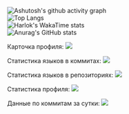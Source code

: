 ![Ashutosh's github activity graph](https://github-readme-activity-graph.vercel.app/graph?username=MegaDrage&theme=tokyo-night)\
![Top Langs](https://github-readme-stats.vercel.app/api/top-langs/?username=MegaDrage&layout=pie&show_icons=true&theme=tokyonight)\
![Harlok's WakaTime stats](https://github-readme-stats.vercel.app/api/wakatime?username=@MegaDrage&layout=compact&show_icons=true&theme=tokyonight)\
![Anurag's GitHub stats](https://github-readme-stats.vercel.app/api?username=MegaDrage&show_icons=true&theme=tokyonight)

Карточка профиля: 
![](https://github-profile-summary-cards.vercel.app/api/cards/profile-details?username=MegaDrage&theme=solarized_dark)

Статистика языков в коммитах:
![](https://github-profile-summary-cards.vercel.app/api/cards/most-commit-language?username=MegaDrage&theme=solarized_dark)

Статистика языков в репозиториях:
![](https://github-profile-summary-cards.vercel.app/api/cards/repos-per-language?username=MegaDrage&theme=solarized_dark)

Статистика профиля:
![](https://github-profile-summary-cards.vercel.app/api/cards/stats?username=MegaDrage&theme=solarized_dark)

Данные по коммитам за сутки:
![](https://github-profile-summary-cards.vercel.app/api/cards/productive-time?username=MegaDrage&theme=solarized_dark)
